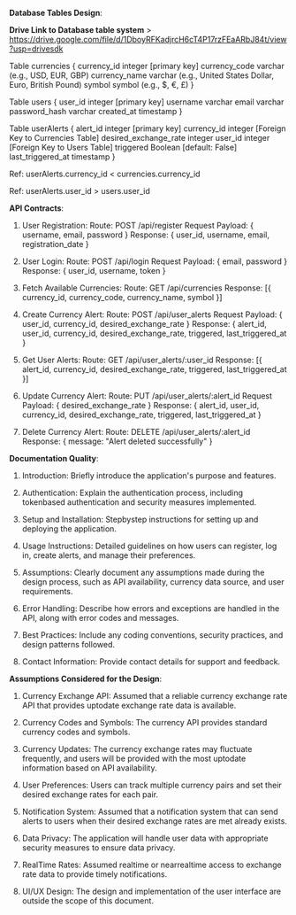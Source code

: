 **Database Tables Design**:

**Drive Link to Database table system** > https://drive.google.com/file/d/1DboyRFKadjrcH6cT4P17rzFEaARbJ84t/view?usp=drivesdk 

Table currencies {
  currency_id integer [primary key]
  currency_code varchar (e.g., USD, EUR, GBP)
  currency_name varchar (e.g., United States Dollar, Euro, British Pound)
  symbol symbol (e.g., $, €, £)
}

Table users {
  user_id integer [primary key]
  username varchar
  email varchar
  password_hash varchar
  created_at timestamp
}

Table userAlerts {
  alert_id integer [primary key]
  currency_id integer [Foreign Key to Currencies Table]
  desired_exchange_rate integer
  user_id integer [Foreign Key to Users Table]
  triggered Boolean [default: False]
  last_triggered_at timestamp
}

Ref: userAlerts.currency_id < currencies.currency_id 

Ref: userAlerts.user_id > users.user_id


**API Contracts**:

1. User Registration:
    Route: POST /api/register
    Request Payload: { username, email, password }
    Response: { user_id, username, email, registration_date }

2. User Login:
    Route: POST /api/login
    Request Payload: { email, password }
    Response: { user_id, username, token }

3. Fetch Available Currencies:
    Route: GET /api/currencies
    Response: [{ currency_id, currency_code, currency_name, symbol }]

4. Create Currency Alert:
    Route: POST /api/user_alerts
    Request Payload: { user_id, currency_id, desired_exchange_rate }
    Response: { alert_id, user_id, currency_id, desired_exchange_rate, triggered, last_triggered_at }

5. Get User Alerts:
    Route: GET /api/user_alerts/:user_id
    Response: [{ alert_id, currency_id, desired_exchange_rate, triggered, last_triggered_at }]

6. Update Currency Alert:
    Route: PUT /api/user_alerts/:alert_id
    Request Payload: { desired_exchange_rate }
    Response: { alert_id, user_id, currency_id, desired_exchange_rate, triggered, last_triggered_at }

7. Delete Currency Alert:
    Route: DELETE /api/user_alerts/:alert_id
    Response: { message: "Alert deleted successfully" }


**Documentation Quality**:

1. Introduction: Briefly introduce the application's purpose and features.

2. Authentication: Explain the authentication process, including tokenbased authentication and security measures implemented.

3. Setup and Installation: Stepbystep instructions for setting up and deploying the application.

4. Usage Instructions: Detailed guidelines on how users can register, log in, create alerts, and manage their preferences.

5. Assumptions: Clearly document any assumptions made during the design process, such as API availability, currency data source, and user requirements.

6. Error Handling: Describe how errors and exceptions are handled in the API, along with error codes and messages.

7. Best Practices: Include any coding conventions, security practices, and design patterns followed.

8. Contact Information: Provide contact details for support and feedback.


**Assumptions Considered for the Design**:

1. Currency Exchange API: Assumed that a reliable currency exchange rate API that provides uptodate exchange rate data is available.

2. Currency Codes and Symbols: The currency API provides standard currency codes and symbols.

3. Currency Updates: The currency exchange rates may fluctuate frequently, and users will be provided with the most uptodate information based on API availability.

4. User Preferences: Users can track multiple currency pairs and set their desired exchange rates for each pair.

5. Notification System: Assumed that a notification system that can send alerts to users when their desired exchange rates are met already exists.

6. Data Privacy: The application will handle user data with appropriate security measures to ensure data privacy.

7. RealTime Rates: Assumed realtime or nearrealtime access to exchange rate data to provide timely notifications.

8. UI/UX Design: The design and implementation of the user interface are outside the scope of this document.
